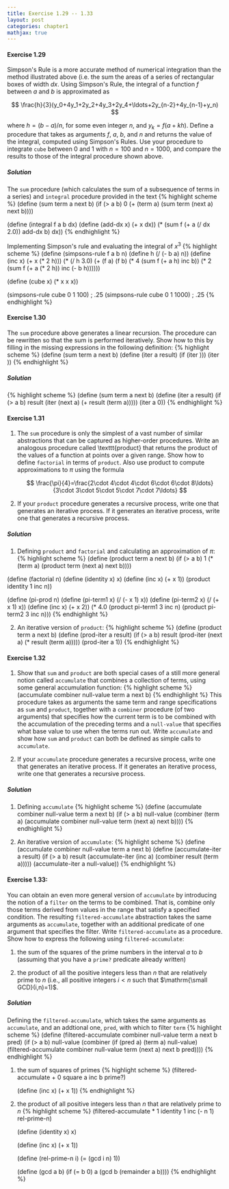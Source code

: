 ```yaml
---
title: Exercise 1.29 -- 1.33
layout: post
categories: chapter1
mathjax: true
---
```


#### Exercise 1.29
Simpson's Rule is a more accurate method of numerical integration than
the method illustrated above (i.e. the sum the areas of a series of
rectangular boxes of width $dx$. Using Simpson's Rule, the integral of
a function $f$ between $a$ and $b$ is approximated as

$$
\frac{h}{3}(y_0+4y_1+2y_2+4y_3+2y_4+\ldots+2y_{n-2}+4y_{n-1}+y_n)
$$

where $h=(b-a)/n$, for some even integer $n$, and $y_k=f(a+kh)$. Define
a procedure that takes as arguments $f$, $a$, $b$, and $n$ and returns
the value of the integral, computed using Simpson's Rules. Use your
procedure to integrate `cube` between 0 and 1 with $n=100$ and
$n=1000$, and compare the results to those of the integral procedure
shown above.

##### Solution
The `sum` procedure (which calculates the sum of a subsequence of terms
in a series) and `integral` procedure provided in the text
{% highlight scheme %}
(define (sum term a next b)
    (if (> a b)
        0
        (+ (term a)
           (sum term (next a) next b))))

(define (integral f a b dx)
    (define (add-dx x) (+ x dx))
    (* (sum f (+ a (/ dx 2.0)) add-dx b) dx))
{% endhighlight %}

Implementing Simpson's rule and evaluating the integral of $x^3$
{% highlight scheme %}
(define (simpsons-rule f a b n)
    (define h (/ (- b a) n))
    (define (inc x) (+ x (* 2 h)))
    (* (/ h 3.0)
       (+ (f a)
          (f b)
          (* 4 (sum f (+ a h) inc b))
          (* 2 (sum f (+ a (* 2 h)) inc (- b h))))))

(define (cube x) (* x x x))

(simpsons-rule cube 0 1 100)
; .25
(simpsons-rule cube 0 1 1000)
; .25
{% endhighlight %}

#### Exercise 1.30
The `sum` procedure above generates a linear recursion. The procedure
can be rewritten so that the sum is performed iteratively. Show how to
this by filling in the missing expressions in the following definition:
{% highlight scheme %}
(define (sum term a next b)
    (define (iter a result)
        (if <??>
            <??>
            (iter <??> <??>)))
    (iter <??> <??>))
{% endhighlight %}

##### Solution
{% highlight scheme %}
(define (sum term a next b)
    (define (iter a result)
        (if (> a b)
            result
            (iter (next a) (+ result (term a)))))
    (iter a 0))
{% endhighlight %}

#### Exercise 1.31
1. The `sum` procedure is only the simplest of a vast number of similar
   abstractions that can be captured as higher-order procedures. Write
   an analogous procedure called \texttt{product} that returns the
   product of the values of a function at points over a given range.
   Show how to define `factorial` in terms of `product`. Also use
   product to compute approximations to $\pi$ using the formula

   $$
   \frac{\pi}{4}=\frac{2\cdot 4\cdot 4\cdot 6\cdot 6\cdot 8\ldots}{3\cdot 3\cdot 5\cdot 5\cdot 7\cdot 7\ldots}
   $$

2. If your `product` procedure generates a recursive process, write one
   that generates an iterative process. If it generates an iterative
   process, write one that generates a recursive process.

##### Solution
1. Defining `product` and `factorial` and calculating an approximation
   of $\pi$:
        {% highlight scheme %}
(define (product term a next b)
       (if (> a b)
           1
           (* (term a)
              (product term (next a) next b))))
       
(define (factorial n)
       (define (identity x) x)
       (define (inc x) (+ x 1))
       (product identity 1 inc n))
       
(define (pi-prod n)
       (define (pi-term1 x) (/ (- x 1) x))
       (define (pi-term2 x) (/ (+ x 1) x))
       (define (inc x) (+ x 2))
       (* 4.0
          (product pi-term1 3 inc n)
          (product pi-term2 3 inc n)))
{% endhighlight %}

2. An iterative version of `product`:
        {% highlight scheme %}
(define (product term a next b)
       (define (prod-iter a result)
           (if (> a b)
               result
               (prod-iter (next a) (* result (term a)))))
       (prod-iter a 1))
{% endhighlight %}

#### Exercise 1.32
1. Show that `sum` and `product` are both special cases of a still more
   general notion called `accumulate` that combines a collection of
   terms, using some general accumulation function:
        {% highlight scheme %}
(accumulate combiner null-value term a next b)
{% endhighlight %}
   This procedure takes as arguments the same term and range
   specifications as `sum` and `product`, together with a `combiner`
   procedure (of two arguments) that specifies how the current term
   is to be combined with the accumulation of the preceding terms and
   a `null-value` that specifies what base value to use when the terms
   run out. Write `accumulate` and show how `sum` and `product` can
   both be defined as simple calls to `accumulate`.

2. If your `accumulate` procedure generates a recursive process, write
   one that generates an iterative process. If it generates an
   iterative process, write one that generates a recursive process.

##### Solution
1. Defining `accumulate`
        {% highlight scheme %}
(define (accumulate combiner null-value term a next b)
       (if (> a b)
           null-value
           (combiner (term a)
                     (accumulate combiner null-value term (next a) next b))))
{% endhighlight %}

2. An iterative version of `accumulate`:
        {% highlight scheme %}
(define (accumulate combiner null-value term a next b)
       (define (accumulate-iter a result)
           (if (> a b)
               result
              (accumulate-iter (inc a) (combiner result (term a)))))
       (accumulate-iter a null-value))
{% endhighlight %}

#### Exercise 1.33:
You can obtain an even more general version of `accumulate` by
introducing the notion of a `filter` on the terms to be combined.
That is, combine only those terms derived from values in the range that
satisfy a specified condition. The resulting `filtered-accumulate`
abstraction takes the same arguments as `accumulate`, together with an
additional predicate of one argument that specifies the filter. Write
`filtered-accumulate` as a procedure. Show how to express the
following using `filtered-accumulate`:

1. the sum of the squares of the prime numbers in the interval $a$ to
   $b$ (assuming that you have a `prime?` predicate already written)

2. the product of all the positive integers less than $n$ that are
   relatively prime to $n$ (i.e., all positive integers $i\lt n$ such
   that $\mathrm{\small GCD}(i,n)=1)$.

##### Solution
Defining the `filtered-accumulate`, which takes the same arguments as
`accumulate`, and an addtional one, `pred`, with which to filter `term`
{% highlight scheme %}
(define (filtered-accumulate combiner null-value term a next b pred)
    (if (> a b)
        null-value
        (combiner (if (pred a)
                      (term a)
                      null-value)
                  (filtered-accumulate combiner null-value term (next a) next b pred))))
{% endhighlight %}

1. the sum of squares of primes
        {% highlight scheme %}
(filtered-accumulate + 0 square a inc b prime?)
    
   (define (inc x) (+ x 1))
{% endhighlight %}

2. the product of all positive integers less than $n$ that are
   relatively prime to $n$
        {% highlight scheme %}
(filtered-accumulate * 1 identity 1 inc (- n 1) rel-prime-n)
    
   (define (identity x) x)
    
   (define (inc x) (+ x 1))
    
   (define (rel-prime-n i)
       (= (gcd i n) 1))
    
   (define (gcd a b)
       (if (= b 0)
           a
           (gcd b (remainder a b))))
{% endhighlight %}
